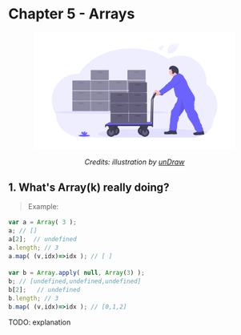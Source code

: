 # Chapter 5 - Arrays

<div align="center">
  <img src="assets/undraw_logistics_x4dc.png" alt="Arrays" width="400"/>
  <br>
  <p>
    <em>Credits: illustration by <a href="https://undraw.co/">unDraw</a></em>
  </p>
</div>

## 1. What's Array(k) really doing?

> Example:
```js
var a = Array( 3 );
a; // []
a[2];  // undefined
a.length; // 3
a.map( (v,idx)=>idx ); // [ ]

var b = Array.apply( null, Array(3) );
b; // [undefined,undefined,undefined]
b[2];   // undefined
b.length; // 3
b.map( (v,idx)=>idx ); // [0,1,2]
```

TODO: explanation